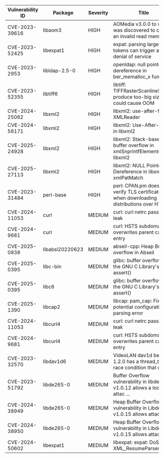 | Vulnerability ID | Package | Severity | Title | Link |
| --- | --- | --- | --- | --- |
| CVE-2023-39616 | libaom3 | HIGH | AOMedia v3.0.0 to v3.5.0 was discovered to contain an invalid read mem ... | https://avd.aquasec.com/nvd/cve-2023-39616 |
| CVE-2023-52425 | libexpat1 | HIGH | expat: parsing large tokens can trigger a denial of service | https://avd.aquasec.com/nvd/cve-2023-52425 |
| CVE-2023-2953 | libldap-2.5-0 | HIGH | openldap: null pointer dereference in  ber_memalloc_x  function | https://avd.aquasec.com/nvd/cve-2023-2953 |
| CVE-2023-52355 | libtiff6 | HIGH | libtiff: TIFFRasterScanlineSize64 produce too-big size and could cause OOM | https://avd.aquasec.com/nvd/cve-2023-52355 |
| CVE-2024-25062 | libxml2 | HIGH | libxml2: use-after-free in XMLReader | https://avd.aquasec.com/nvd/cve-2024-25062 |
| CVE-2024-56171 | libxml2 | HIGH | libxml2: Use-After-Free in libxml2 | https://avd.aquasec.com/nvd/cve-2024-56171 |
| CVE-2025-24928 | libxml2 | HIGH | libxml2: Stack-based buffer overflow in xmlSnprintfElements of libxml2 | https://avd.aquasec.com/nvd/cve-2025-24928 |
| CVE-2025-27113 | libxml2 | HIGH | libxml2: NULL Pointer Dereference in libxml2 xmlPatMatch | https://avd.aquasec.com/nvd/cve-2025-27113 |
| CVE-2023-31484 | perl-base | HIGH | perl: CPAN.pm does not verify TLS certificates when downloading distributions over HTTPS | https://avd.aquasec.com/nvd/cve-2023-31484 |
| CVE-2024-11053 | curl | MEDIUM | curl: curl netrc password leak | https://avd.aquasec.com/nvd/cve-2024-11053 |
| CVE-2024-9681 | curl | MEDIUM | curl: HSTS subdomain overwrites parent cache entry | https://avd.aquasec.com/nvd/cve-2024-9681 |
| CVE-2025-0838 | libabsl20220623 | MEDIUM | abseil-cpp: Heap Buffer overflow in Abseil | https://avd.aquasec.com/nvd/cve-2025-0838 |
| CVE-2025-0395 | libc-bin | MEDIUM | glibc: buffer overflow in the GNU C Library's assert() | https://avd.aquasec.com/nvd/cve-2025-0395 |
| CVE-2025-0395 | libc6 | MEDIUM | glibc: buffer overflow in the GNU C Library's assert() | https://avd.aquasec.com/nvd/cve-2025-0395 |
| CVE-2025-1390 | libcap2 | MEDIUM | libcap: pam_cap: Fix potential configuration parsing error | https://avd.aquasec.com/nvd/cve-2025-1390 |
| CVE-2024-11053 | libcurl4 | MEDIUM | curl: curl netrc password leak | https://avd.aquasec.com/nvd/cve-2024-11053 |
| CVE-2024-9681 | libcurl4 | MEDIUM | curl: HSTS subdomain overwrites parent cache entry | https://avd.aquasec.com/nvd/cve-2024-9681 |
| CVE-2023-32570 | libdav1d6 | MEDIUM | VideoLAN dav1d before 1.2.0 has a thread_task.c race condition that ca ... | https://avd.aquasec.com/nvd/cve-2023-32570 |
| CVE-2023-51792 | libde265-0 | MEDIUM | Buffer Overflow vulnerability in libde265 v1.0.12 allows a local attac ... | https://avd.aquasec.com/nvd/cve-2023-51792 |
| CVE-2024-38949 | libde265-0 | MEDIUM | Heap Buffer Overflow vulnerability in Libde265 v1.0.15 allows attacker ... | https://avd.aquasec.com/nvd/cve-2024-38949 |
| CVE-2024-38950 | libde265-0 | MEDIUM | Heap Buffer Overflow vulnerability in Libde265 v1.0.15 allows attacker ... | https://avd.aquasec.com/nvd/cve-2024-38950 |
| CVE-2024-50602 | libexpat1 | MEDIUM | libexpat: expat: DoS via XML_ResumeParser | https://avd.aquasec.com/nvd/cve-2024-50602 |